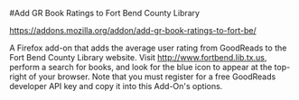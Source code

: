 #Add GR Book Ratings to Fort Bend County Library


https://addons.mozilla.org/addon/add-gr-book-ratings-to-fort-be/


A Firefox add-on that adds the average user rating from GoodReads to the Fort Bend County Library website. Visit http://www.fortbend.lib.tx.us, perform a search for books, and look for the blue icon to appear at the top-right of your browser. Note that you must register for a free GoodReads developer API key and copy it into this Add-On's options.